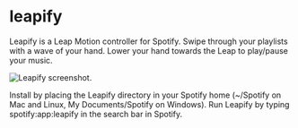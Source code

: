 leapify
=======

Leapify is a Leap Motion controller for Spotify. Swipe through your playlists with a wave of your hand. Lower your hand towards the Leap to play/pause your music.

![Leapify screenshot.](http://euanfreeman.co.uk/wp-content/uploads/2013/07/leapify.png)

Install by placing the Leapify directory in your Spotify home (~/Spotify on Mac and Linux, My Documents/Spotify on Windows). Run Leapify by typing spotify:app:leapify in the search bar in Spotify.
